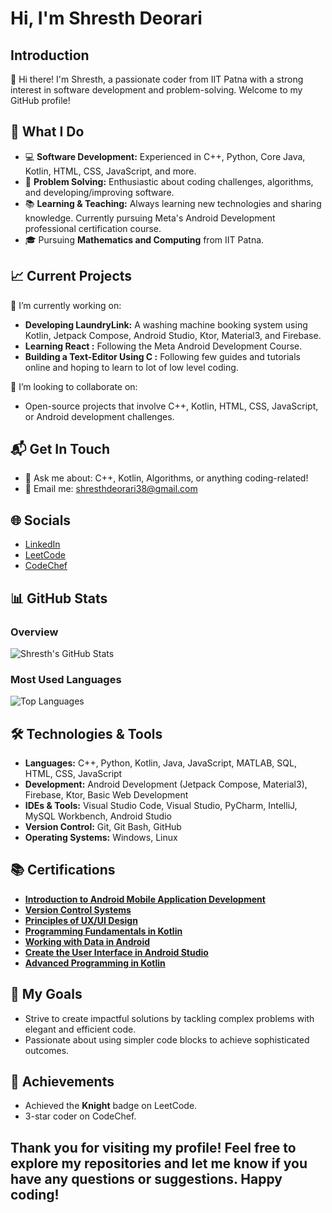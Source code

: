 # Hi, I'm Shresth Deorari

## Introduction
👋 Hi there! I'm Shresth, a passionate coder from IIT Patna with a strong interest in software development and problem-solving. Welcome to my GitHub profile!

## 🚀 What I Do
- 💻 **Software Development:** Experienced in C++, Python, Core Java, Kotlin, HTML, CSS, JavaScript, and more.
- 🧩 **Problem Solving:** Enthusiastic about coding challenges, algorithms, and developing/improving software.
- 📚 **Learning & Teaching:** Always learning new technologies and sharing knowledge. Currently pursuing Meta's Android Development professional certification course.
- 🎓 Pursuing **Mathematics and Computing** from IIT Patna.

## 📈 Current Projects
🔭 I’m currently working on:
- **Developing LaundryLink:** A washing machine booking system using Kotlin, Jetpack Compose, Android Studio, Ktor, Material3, and Firebase.
- **Learning React :** Following the Meta Android Development Course.
- **Building a Text-Editor Using C :** Following few guides and tutorials online and hoping to learn to lot of low level coding.

👯 I’m looking to collaborate on:
- Open-source projects that involve C++, Kotlin, HTML, CSS, JavaScript, or Android development challenges.

## 📬 Get In Touch
- 💬 Ask me about: C++, Kotlin, Algorithms, or anything coding-related!
- 📧 Email me: [shresthdeorari38@gmail.com](mailto:shresthdeorari38@gmail.com)

## 🌐 Socials
- [LinkedIn](https://www.linkedin.com/in/shresth-deorari-iit-patna/)
- [LeetCode](https://leetcode.com/u/Shresth_Deorari/)
- [CodeChef](https://www.codechef.com/users/sahabrocker)

## 📊 GitHub Stats

### Overview
![Shresth's GitHub Stats](https://github-readme-stats.vercel.app/api?username=Shresth-Deorari&show_icons=true&count_private=true&hide_title=true&hide_border=true&theme=radical&include_all_commits=true)

### Most Used Languages
![Top Languages](https://github-readme-stats.vercel.app/api/top-langs/?username=Shresth-Deorari&layout=compact&hide_border=true&theme=radical&card_width=400)

## 🛠️ Technologies & Tools
- **Languages:** C++, Python, Kotlin, Java, JavaScript, MATLAB, SQL, HTML, CSS, JavaScript
- **Development:** Android Development (Jetpack Compose, Material3), Firebase, Ktor, Basic Web Development
- **IDEs & Tools:** Visual Studio Code, Visual Studio, PyCharm, IntelliJ, MySQL Workbench, Android Studio
- **Version Control:** Git, Git Bash, GitHub
- **Operating Systems:** Windows, Linux

## 📚 Certifications
- **[Introduction to Android Mobile Application Development](https://coursera.org/share/17d626b0130801749f4391533f1c2a84)**
- **[Version Control Systems](https://coursera.org/share/49580534fb0f1ab2988e64b488636998)**
- **[Principles of UX/UI Design](https://coursera.org/share/cf9dc01fe9c4a254cd2a8d818d26f25d)**
- **[Programming Fundamentals in Kotlin](https://coursera.org/share/2d6e3af6a2cffc0ccfbbf5b8ea3c4dbf)**
- **[Working with Data in Android](https://coursera.org/share/e6985c4454a4b4185d51ff11ea5a6345)**
- **[Create the User Interface in Android Studio](https://coursera.org/share/15ee2213c72d6f69dff409d09c9a9310)**
- **[Advanced Programming in Kotlin](https://coursera.org/share/3d6b50d91593a4f87b38e3407f558fba)**

## 🎯 My Goals
- Strive to create impactful solutions by tackling complex problems with elegant and efficient code.
- Passionate about using simpler code blocks to achieve sophisticated outcomes.

## 🌟 Achievements
- Achieved the **Knight** badge on LeetCode.
- 3-star coder on CodeChef.

## Thank you for visiting my profile! Feel free to explore my repositories and let me know if you have any questions or suggestions. Happy coding!
